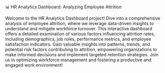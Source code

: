 📊 HR Analytics Dashboard: Analyzing Employee Attrition

Welcome to the HR Analytics Dashboard project! Dive into a comprehensive analysis of employee attrition, where we leverage data-driven insights to understand and mitigate workforce turnover. This interactive dashboard offers a detailed examination of various factors influencing attrition rates, including demographics, job roles, performance metrics, and employee satisfaction indicators. Gain valuable insights into patterns, trends, and potential risk factors contributing to attrition, empowering organizations to make informed decisions and implement targeted retention strategies. Join us in optimizing workforce management and fostering a productive and engaged work environment!
